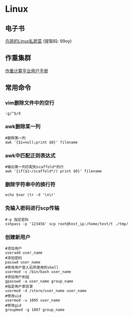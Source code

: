 # Linux

## 电子书

[鸟哥的Linux私房菜](https://pan.baidu.com/s/1mUo4oa1WPnoFdg7Of93TyA) (提取码: 99oy)  

## 作重集群

[作重计算平台用户手册](http://211.69.140.142:8000/linux/047-grep/)

## 常用命令

### vim删除文件中的空行
```shell
:g/^$/d
```

### awk删除某一列
```shell
#删除第一列
awk '{$1=null;print $0}' filename
```

### awk中匹配正则表达式
```shell
#输出第一列匹配到scaffold*的行
awk '{if($1~/scaffold*/) print $0}' filename
```

### 删除字符串中的换行符
```shell
echo $var |tr -d '\n\r'
```

### 免输入密码进行scp传输
```shell
#-p 指定密码
sshpass -p '123456' scp root@host_ip:/home/test/t ./tmp/
```

### 创建新用户
```shell
#添加用户
useradd user_name
#添加密码
passwd user_name
#修改用户登入后所使用的shell
usermod -s /bin/bash user_name
#添加用户到组
gpasswd -a user_name group_name
#指定用户家目录
usermod -d /store/user_name user_name
#修改uid
usermod -u 1095 user_name
#修改gid
groupmod -g 1007 group_name
```